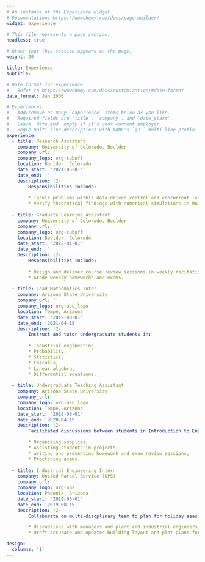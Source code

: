 ```yaml
---
# An instance of the Experience widget.
# Documentation: https://wowchemy.com/docs/page-builder/
widget: experience

# This file represents a page section.
headless: true

# Order that this section appears on the page.
weight: 20

title: Experience
subtitle:

# Date format for experience
#   Refer to https://wowchemy.com/docs/customization/#date-format
date_format: Jan 2006

# Experiences.
#   Add/remove as many `experience` items below as you like.
#   Required fields are `title`, `company`, and `date_start`.
#   Leave `date_end` empty if it's your current employer.
#   Begin multi-line descriptions with YAML's `|2-` multi-line prefix.
experience:
  - title: Research Assistant
    company: University of Colorado, Boulder
    company_url: ''
    company_logo: org-cubuff
    location: Boulder, Colorado
    date_start: '2021-05-01'
    date_end: ''
    description: |2-
        Responsibilities include:
        
        * Tackle problems within data-driven control and concurrent learning via theoretical and algorithmic development,
        * Verify theoretical findings with numerical simulations in MATLAB or Python.
        
  - title: Graduate Learning Assistant
    company: University of Colorado, Boulder
    company_url: ''
    company_logo: org-cubuff
    location: Boulder, Colorado
    date_start: '2022-01-01'
    date_end: ''
    description: |2-
        Responsibilities include:
        
        * Design and deliver course review sessions in weekly recitation meetings with students,  
        * Grade weekly homeworks and exams.
    
  - title: Lead Mathematics Tutor
    company: Arizona State University
    company_url: ''
    company_logo: org-asu_logo
    location: Tempe, Arizona
    date_start: '2019-08-01'
    date_end: '2021-04-15'
    description: |2-
        Instruct and tutor undergraduate students in:
        
        * Industrial engineering,
        * Probability,
        * Statistics,
        * Calculus,
        * Linear algebra,
        * Differential equations.
        
  - title: Undergraduate Teaching Assistant
    company: Arizona State University
    company_url: ''
    company_logo: org-asu_logo
    location: Tempe, Arizona
    date_start: '2018-08-01'
    date_end: '2020-04-15'
    description: |2-
        Facilitated discussions between students in Introduction to Engineering course and Probability and Statistics for Engineers. Responsible for:

        * Organizing supplies,
        * Assisting students in projects,
        * writing and presenting homework and exam review sessions,
        * Proctoring exams.
        
  - title: Industrial Engineering Intern
    company: United Parcel Service (UPS)
    company_url: ''
    company_logo: org-ups 
    location: Phoenix, Arizona
    date_start: '2019-05-01'
    date_end: '2019-08-15'
    description: |2-
        Collaborate on multi-discplinary team to plan for holiday season with responsibilies of:

        * Discussions with managers and plant and industrial engineers, 
        * Draft accurate and updated building layout and plot plans for 90 facilities.

design:
  columns: '1'
---
```

